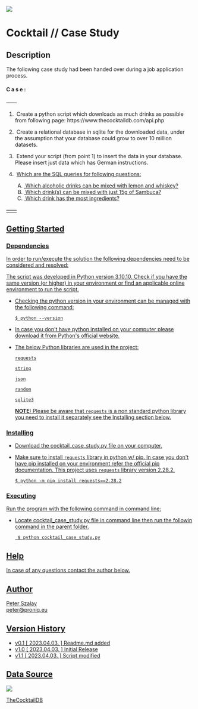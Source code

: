 <a href="https://www.thecocktaildb.com"><img src="https://thecocktaildb.com/images/logo.png"></a><br>

# Cocktail // Case Study

## Description

  The following case study had been handed over during a job application process.


#### C a s e :

  ——
  <p>
  <ol type="1">
    <li><p>&nbspCreate a python script which downloads as much drinks as possible from following page: https://www.thecocktaildb.com/api.php</p></li>
    <li><p>&nbspCreate a relational database in sqlite for the downloaded data, under the assumption that your database could grow to over 10 million datasets.</p></li>
    <li><p>&nbspExtend your script (from point 1) to insert the data in your database. Please insert just data which has German instructions.</p></li>
    <li><p>&nbsp<u>Which are the SQL queries for following questions:</p></li>
    <t>
      <ol type="A">
        <li>&nbspWhich alcoholic drinks can be mixed with lemon and whiskey?</li>
        <li>&nbspWhich drink(s) can be mixed with just 15g of Sambuca?</li>
        <li>&nbspWhich drink has the most ingredients?</li>
      </ol>
    </t>
  </ol>
  </p>
  ——



## Getting Started

### Dependencies

  In order to run/execute the solution the following dependencies need to be considered and resolved:
  
  The script was developed in Python version 3.10.10. Check if you have the same version (or higher) in your environment or find an applicable online environment to run the script.
  
  * Checking the python version in your environment can be managed with the following command:
        
        $ python --version
  * In case you don't have python installed on your computer please download it from Python's [official website](https://www.python.org/downloads/).
       
  * The below Python libraries are used in the project:

    `requests`
    
    `string`
    
    `json`
    
    `random`
    
    `sqlite3`
    
    <b>NOTE:</b> Please be aware that `requests` is a non standard python library you need to install it separately see the [Installing](#installing) section below.



### Installing

  * Download the [cocktail_case_study.py](https://github.com/pszly/meinestadt-case-study/blob/meinestadt-case-study/cocktail_case_study.py) file on your computer.
  * Make sure to install `requests` library in python w/ pip. In case you don't have pip installed on your environment refer the official [pip documentation](https://pip.pypa.io/en/stable/installation/). This project uses `requests` library [version 2.28.2](https://pypi.org/project/requests/2.28.2/).
    
        $ python -m pip install requests==2.28.2



### Executing

   Run the program with the following command in command line:
  
  * Locate cocktail_case_study.py file in command line then run the followin command in the parent folder.

         $ python cocktail_case_study.py



## Help

   In case of any questions contact the author below.



## Author

   Peter Szalay  
   [peter@proniq.eu](mailto:peter@proniq.eu)


## Version History

  * v0.1  [ 2023.04.03. ] Readme.md added
  * v1.0  [ 2023.04.03. ] Initial Release
  * v1.1  [ 2023.04.03. ] Script modified


## Data Source

   <a href="https://www.thecocktaildb.com"><img src="https://thecocktaildb.com/images/logo.png"></a><br>
   
   [TheCocktailDB](https://www.thecocktaildb.com/)
